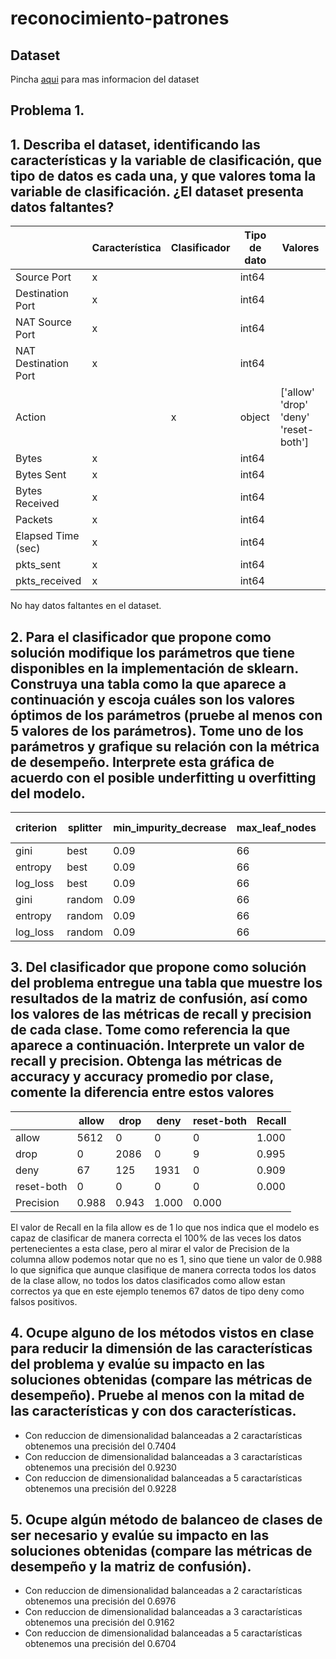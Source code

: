 # reconocimiento-patrones

## Dataset
Pincha [aqui](https://archive.ics.uci.edu/ml/datasets/Internet+Firewall+Data) para mas informacion del dataset

## Problema 1.

## 1. Describa el dataset, identificando las características y la variable de clasificación, que tipo de datos es cada una, y que valores toma la variable de clasificación. ¿El dataset presenta datos faltantes?  
|                      | Característica | Clasificador | Tipo de dato | Valores                              |
|----------------------|----------------|--------------|--------------|--------------------------------------|
| Source Port          |        x       |              |     int64    |                                      |
| Destination Port     |        x       |              |     int64    |                                      |
| NAT Source Port      |        x       |              |     int64    |                                      |
| NAT Destination Port |        x       |              |     int64    |                                      |
| Action               |                |       x      |    object    | ['allow' 'drop' 'deny' 'reset-both'] |
| Bytes                |        x       |              |     int64    |                                      |
| Bytes Sent           |        x       |              |     int64    |                                      |
| Bytes Received       |        x       |              |     int64    |                                      |
| Packets              |        x       |              |     int64    |                                      |
| Elapsed Time (sec)   |        x       |              |     int64    |                                      |
| pkts_sent            |        x       |              |     int64    |                                      |
| pkts_received        |        x       |              |     int64    |                                      |
No hay datos faltantes en el dataset.

## 2. Para el clasificador que propone como solución modifique los parámetros que tiene disponibles en la implementación de sklearn. Construya una tabla como la que aparece a continuación y escoja cuáles son los valores óptimos de los parámetros (pruebe al menos con 5 valores de los parámetros). Tome uno de los parámetros y grafique su relación con la métrica de desempeño. Interprete esta gráfica de acuerdo con el posible underfitting u overfitting del modelo.
| criterion | splitter | min_impurity_decrease | max_leaf_nodes | max_depth | accuracy promedio por clase |
|-----------|----------|-----------------------|----------------|-----------|-----------------------------|
| gini      | best     | 0.09                  | 66             | 2         | 0.9795523906408952          |
| entropy   | best     | 0.09                  | 66             | 2         | 0.9795523906408952          |
| log_loss  | best     | 0.09                  | 66             | 2         | 0.9795523906408952          |
| gini      | random   | 0.09                  | 66             | 2         | 0.9513733468972533          |
| entropy   | random   | 0.09                  | 66             | 2         | 0.9474059003051882          |
| log_loss  | random   | 0.09                  | 66             | 2         | 0.9712105798575789          |

## 3. Del clasificador que propone como solución del problema entregue una tabla que muestre los resultados de la matriz de confusión, así como los valores de las métricas de recall y precision de cada clase. Tome como referencia la que aparece a continuación. Interprete un valor de recall y precision. Obtenga las métricas de accuracy y accuracy promedio por clase, comente la diferencia entre estos valores
|            | allow | drop  | deny  | reset-both | Recall |
|------------|-------|-------|-------|------------|--------|
| allow      | 5612  | 0     | 0     | 0          | 1.000  |
| drop       | 0     | 2086  | 0     | 9          | 0.995  |
| deny       | 67    | 125   | 1931  | 0          | 0.909  |
| reset-both | 0     | 0     | 0     | 0          | 0.000  |
| Precision  | 0.988 | 0.943 | 1.000 | 0.000      |        |

El valor de Recall en la fila allow es de 1 lo que nos indica que el modelo es capaz de clasificar de manera correcta el 100% de las veces los datos pertenecientes a esta clase, pero al mirar el valor de Precision de la columna allow podemos notar que no es 1, sino que tiene un valor de 0.988 lo que significa que aunque clasifique de manera correcta todos los datos de la clase allow, no todos los datos clasificados como allow estan correctos ya que en este ejemplo tenemos 67 datos de tipo deny como falsos positivos.

## 4. Ocupe alguno de los métodos vistos en clase para reducir la dimensión de las características del problema y evalúe su impacto en las soluciones obtenidas (compare las métricas de desempeño). Pruebe al menos con la mitad de las características y con dos características. 
- Con reduccion de dimensionalidad balanceadas a 2 caractarísticas obtenemos una precisión del 0.7404
- Con reduccion de dimensionalidad balanceadas a 3 caractarísticas obtenemos una precisión del 0.9230
- Con reduccion de dimensionalidad balanceadas a 5 caractarísticas obtenemos una precisión del 0.9228

## 5. Ocupe algún método de balanceo de clases de ser necesario y evalúe su impacto en las soluciones obtenidas (compare las métricas de desempeño y la matriz de confusión).
- Con reduccion de dimensionalidad balanceadas a 2 caractarísticas obtenemos una precisión del 0.6976
- Con reduccion de dimensionalidad balanceadas a 3 caractarísticas obtenemos una precisión del 0.9162
- Con reduccion de dimensionalidad balanceadas a 5 caractarísticas obtenemos una precisión del 0.6704
